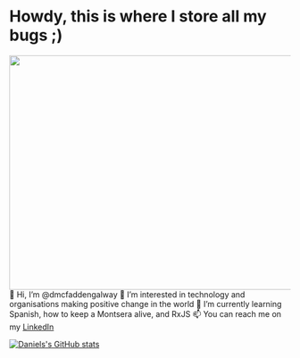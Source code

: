 # Howdy, this is where I store all my bugs ;)

<img align="right" src="https://cdn.dribbble.com/users/1593845/screenshots/14336250/media/e2eb963e738eeba7fead735cd98af94a.jpg" width="600" height="420" />
     
👋 Hi, I’m @dmcfaddengalway
👀 I’m interested in technology and organisations making positive change in the world
🌱 I’m currently learning Spanish, how to keep a Montsera alive, and RxJS
📫 You can reach me on my [LinkedIn](https://www.linkedin.com/in/daniel-mcfadden/?lipi=urn%3Ali%3Apage%3Ad_flagship3_profile_view_base%3Bd4Nl9blrSFe%2FbXICR9T74g%3D%3D)

[![Daniels's GitHub stats](https://github-readme-stats.vercel.app/api?username=dmcfaddengalway&theme=radical)](https://github.com/dmcfaddengalway)


<!-- <a href="https://github.com/dmcfaddengalway">
  <img align="center" src="https://github-readme-stats.vercel.app/api/pin/?username=dmcfaddengalway" />
</a>
<a href="https://github.com/dmcfaddengalway">
  <img align="center" src="https://github-readme-stats.vercel.app/api/pin/?username=dmcfaddengalway" />
</a> -->

<!---
dmcfaddengalway/dmcfaddengalway is a ✨ special ✨ repository because its `README.md` (this file) appears on your GitHub profile.
You can click the Preview link to take a look at your changes.
--->
